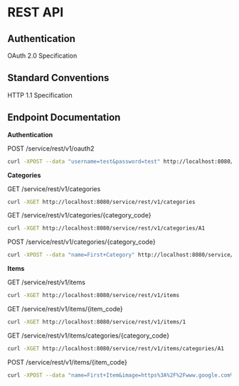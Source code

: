 REST API
==================================================

Authentication
--------------------------------------
OAuth 2.0 Specification

Standard Conventions
--------------------------------------
HTTP 1.1 Specification

Endpoint Documentation
--------------------------------------
**Authentication**

POST /service/rest/v1/oauth2
```bash
curl -XPOST --data "username=test&password=test" http://localhost:8080/service/rest/v1/oauth2
```

**Categories**

GET /service/rest/v1/categories
```bash
curl -XGET http://localhost:8080/service/rest/v1/categories
```
GET /service/rest/v1/categories/{category_code}
```bash
curl -XGET http://localhost:8080/service/rest/v1/categories/A1
```
POST /service/rest/v1/categories/{category_code}
```bash
curl -XPOST --data "name=First+Category" http://localhost:8080/service/rest/v1/categories/A1
```

**Items**

GET /service/rest/v1/items
```bash
curl -XGET http://localhost:8080/service/rest/v1/items
```
GET /service/rest/v1/items/{item_code}
```bash
curl -XGET http://localhost:8080/service/rest/v1/items/1
```
GET /service/rest/v1/items/categories/{category_code}
```bash
curl -XGET http://localhost:8080/service/rest/v1/items/categories/A1
```
POST /service/rest/v1/items/{item_code}
```bash
curl -XPOST --data "name=First+Item&image=https%3A%2F%2Fwww.google.com%2Fimages%2Fbranding%2Fgooglelogo%2F2x%2Fgooglelogo_color_272x92dp.png" http://localhost:8080/service/rest/v1/items/A1
```

